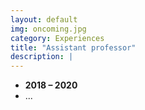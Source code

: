 ```yaml
---
layout: default
img: oncoming.jpg
category: Experiences
title: "Assistant professor"
description: |
---
```


* __2018 – 2020__
* ...
